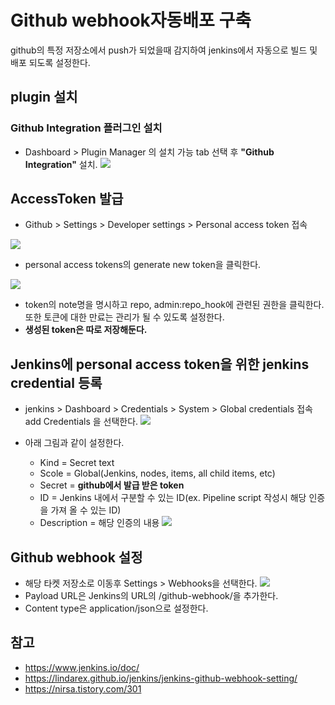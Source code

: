 # Github webhook자동배포 구축
> 
github의 특정 저장소에서 push가 되었을때 감지하여 jenkins에서 자동으로 빌드 및 배포 되도록 설정한다.

## plugin 설치
### Github Integration 플러그인 설치
- Dashboard > Plugin Manager 의 설치 가능 tab 선택 후 **"Github Integration"** 설치.
![](https://velog.velcdn.com/images/hong-brother/post/4641496e-159b-4d87-9fd0-ec616c87a78e/image.png)

## AccessToken 발급
- Github > Settings > Developer settings > Personal access token 접속

![](https://velog.velcdn.com/images/hong-brother/post/4d955ff1-b16c-436e-b623-4e055eef17f0/image.png)
- personal access tokens의 generate new token을 클릭한다.

![](https://velog.velcdn.com/images/hong-brother/post/6cdfb7f9-3090-457c-9cae-6ad13c60b4c5/image.png)
- token의 note명을 명시하고 repo, admin:repo_hook에 관련된 권한을 클릭한다. 또한 토큰에 대한 만료는 관리가 될 수 있도록 설정한다.
- **생성된 token은 따로 저장해둔다.**

## Jenkins에 personal access token을 위한 jenkins credential 등록
- jenkins > Dashboard > Credentials > System > Global credentials 접속 add Credentials 을 선택한다.
![](https://velog.velcdn.com/images/hong-brother/post/bb8f5555-7d6d-4303-bce1-6eaa8bb9cf15/image.png)

- 아래 그림과 같이 설정한다.
	- Kind = Secret text 
    - Scole = Global(Jenkins, nodes, items, all child items, etc)
    - Secret = **github에서 발급 받은 token**
    - ID = Jenkins 내에서 구분할 수 있는 ID(ex. Pipeline script 작성시 해당 인증을 가져 올 수 있는 ID)
    - Description = 해당 인증의 내용
![](https://velog.velcdn.com/images/hong-brother/post/e6f479e5-1fb2-4138-9e7b-15089b3ee232/image.png)

## Github webhook 설정
- 해당 타켓 저장소로 이동후 Settings > Webhooks을 선택한다.
![](https://velog.velcdn.com/images/hong-brother/post/d1e67d84-4d89-4e02-997a-7d35ddf0dc14/image.png)
- Payload URL은 Jenkins의 URL의 /github-webhook/을 추가한다.
- Content type은 application/json으로 설정한다.


## 참고
- https://www.jenkins.io/doc/
- https://lindarex.github.io/jenkins/jenkins-github-webhook-setting/
- https://nirsa.tistory.com/301







